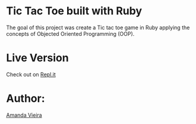# Tic Tac Toe built with Ruby

The goal of this project was create a Tic tac toe game in Ruby applying the concepts of Objected Oriented Programming (OOP).

# Live Version

Check out on [Repl.it]()

# Author:

[Amanda Vieira](https://github.com/vieiramanda11)